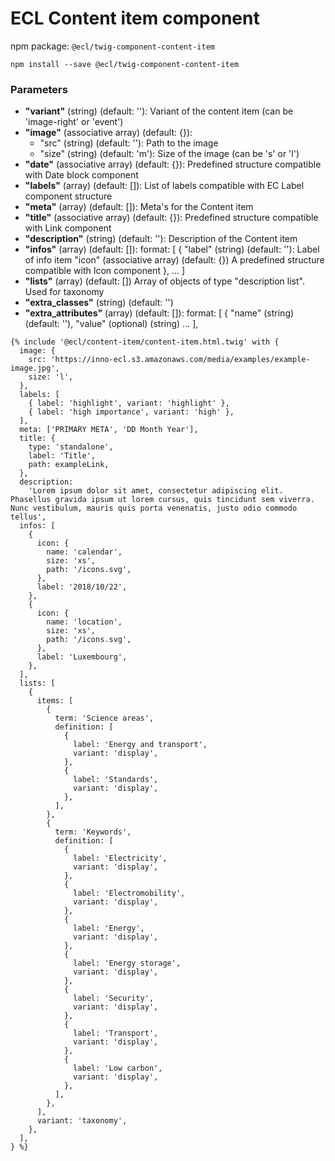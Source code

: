 # ECL Content item component

npm package: `@ecl/twig-component-content-item`

```shell
npm install --save @ecl/twig-component-content-item
```

### Parameters

- **"variant"** (string) (default: ''): Variant of the content item (can be 'image-right' or 'event')
- **"image"** (associative array) (default: {}):
  - "src" (string) (default: ''): Path to the image
  - "size" (string) (default: 'm'): Size of the image (can be 's' or 'l')
- **"date"** (associative array) (default: {}): Predefined structure compatible with Date block component
- **"labels"** (array) (default: []): List of labels compatible with EC Label component structure
- **"meta"** (array) (default: []): Meta's for the Content item
- **"title"** (associative array) (default: {}): Predefined structure compatible with Link component
- **"description"** (string) (default: ''): Description of the Content item
- **"infos"** (array) (default: []): format: [
  {
  "label" (string) (default: ''): Label of info item
  "icon" (associative array) (default: {}) A predefined structure compatible with Icon component
  },
  ...
  ]
- **"lists"** (array) (default: []) Array of objects of type "description list". Used for taxonomy
- **"extra_classes"** (string) (default: '')
- **"extra_attributes"** (array) (default: []): format: [
  {
  "name" (string) (default: ''),
  "value" (optional) (string)
  ...
  ],

<!-- prettier-ignore -->
```twig
{% include '@ecl/content-item/content-item.html.twig' with { 
  image: {
    src: 'https://inno-ecl.s3.amazonaws.com/media/examples/example-image.jpg',
    size: 'l',
  },
  labels: [
    { label: 'highlight', variant: 'highlight' },
    { label: 'high importance', variant: 'high' },
  ],
  meta: ['PRIMARY META', 'DD Month Year'],
  title: {
    type: 'standalone',
    label: 'Title',
    path: exampleLink,
  },
  description:
    'Lorem ipsum dolor sit amet, consectetur adipiscing elit. Phasellus gravida ipsum ut lorem cursus, quis tincidunt sem viverra. Nunc vestibulum, mauris quis porta venenatis, justo odio commodo tellus',
  infos: [
    {
      icon: {
        name: 'calendar',
        size: 'xs',
        path: '/icons.svg',
      },
      label: '2018/10/22',
    },
    {
      icon: {
        name: 'location',
        size: 'xs',
        path: '/icons.svg',
      },
      label: 'Luxembourg',
    },
  ],
  lists: [
    {
      items: [
        {
          term: 'Science areas',
          definition: [
            {
              label: 'Energy and transport',
              variant: 'display',
            },
            {
              label: 'Standards',
              variant: 'display',
            },
          ],
        },
        {
          term: 'Keywords',
          definition: [
            {
              label: 'Electricity',
              variant: 'display',
            },
            {
              label: 'Electromobility',
              variant: 'display',
            },
            {
              label: 'Energy',
              variant: 'display',
            },
            {
              label: 'Energy storage',
              variant: 'display',
            },
            {
              label: 'Security',
              variant: 'display',
            },
            {
              label: 'Transport',
              variant: 'display',
            },
            {
              label: 'Low carbon',
              variant: 'display',
            },
          ],
        },
      ],
      variant: 'taxonomy',
    },
  ],
} %}
```
